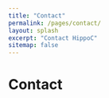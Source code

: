 ```yaml
---
title: "Contact"
permalink: /pages/contact/
layout: splash
excerpt: "Contact HippoC"
sitemap: false
---
```

<h1>Contact</h1>
